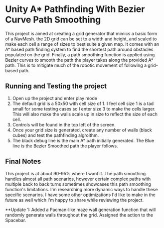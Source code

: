 # Unity A* Pathfinding With Bezier Curve Path Smoothing
This project is aimed at creating a grid generator that mimics a basic form of a NavMesh. the 2D grid can be set to a width and height, and scaled to make each cell a range of sizes to best suite a given map. It comes with an A* based path finding system to find the shortest path around obstacles populated on the grid. Finally, a path smoothing function is applied using Bezier curves to smooth the path the player takes along the provided A* path. This is to mitigate much of the robotic movement of following a grid-based path. 

## Running and Testing the project
1. Open up the project and enter play mode
2. The default grid is a 50x50 with cell size of 1. I feel cell size 1 is a tad small for some testing cases so I enter size 3 to make the cells larger. This will also make the walls scale up in size to reflect the size of each cell.
3. Controls will be found in the top left of the screen.
4. Once your grid size is generated, create any number of walls (black cubes) and test the pathfinding algroithm.
5. The black debug line is the main A* path initially generated. The Blue line is the Bezier Smoothed path the player follows.

## Final Notes
This project is at about 90-95% where I want it. The path smoothing handles almost all path scenarios, however certain complex paths with multiple back to back turns sometimes showcases this path smoothing function's limitations. I'm researching more dynamic ways to handle these specific scenarios. I have some other optimizations I'd like to make in the future as well which I'm happy to share while reviewing the project.

**Update 1: Added a Pacman-like maze wall generation function that will randomly generate walls throughout the grid. Assigned the action to the Spacebar.

